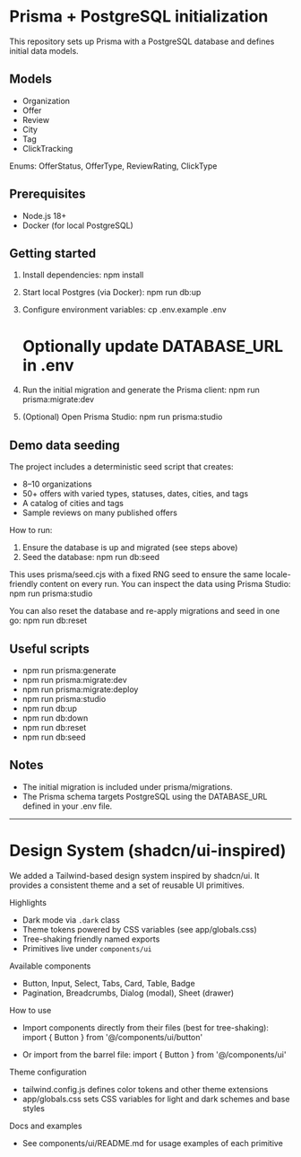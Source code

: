 # Prisma + PostgreSQL initialization

This repository sets up Prisma with a PostgreSQL database and defines initial data models.

## Models
- Organization
- Offer
- Review
- City
- Tag
- ClickTracking

Enums: OfferStatus, OfferType, ReviewRating, ClickType

## Prerequisites
- Node.js 18+
- Docker (for local PostgreSQL)

## Getting started
1. Install dependencies:
   npm install

2. Start local Postgres (via Docker):
   npm run db:up

3. Configure environment variables:
   cp .env.example .env
   # Optionally update DATABASE_URL in .env

4. Run the initial migration and generate the Prisma client:
   npm run prisma:migrate:dev

5. (Optional) Open Prisma Studio:
   npm run prisma:studio

## Demo data seeding
The project includes a deterministic seed script that creates:
- 8–10 organizations
- 50+ offers with varied types, statuses, dates, cities, and tags
- A catalog of cities and tags
- Sample reviews on many published offers

How to run:
1. Ensure the database is up and migrated (see steps above)
2. Seed the database:
   npm run db:seed

This uses prisma/seed.cjs with a fixed RNG seed to ensure the same locale-friendly content on every run. You can inspect the data using Prisma Studio:
   npm run prisma:studio

You can also reset the database and re-apply migrations and seed in one go:
   npm run db:reset

## Useful scripts
- npm run prisma:generate
- npm run prisma:migrate:dev
- npm run prisma:migrate:deploy
- npm run prisma:studio
- npm run db:up
- npm run db:down
- npm run db:reset
- npm run db:seed

## Notes
- The initial migration is included under prisma/migrations.
- The Prisma schema targets PostgreSQL using the DATABASE_URL defined in your .env file.

---

# Design System (shadcn/ui-inspired)

We added a Tailwind-based design system inspired by shadcn/ui. It provides a consistent theme and a set of reusable UI primitives.

Highlights
- Dark mode via `.dark` class
- Theme tokens powered by CSS variables (see app/globals.css)
- Tree-shaking friendly named exports
- Primitives live under `components/ui`

Available components
- Button, Input, Select, Tabs, Card, Table, Badge
- Pagination, Breadcrumbs, Dialog (modal), Sheet (drawer)

How to use
- Import components directly from their files (best for tree-shaking):
  import { Button } from '@/components/ui/button'

- Or import from the barrel file:
  import { Button } from '@/components/ui'

Theme configuration
- tailwind.config.js defines color tokens and other theme extensions
- app/globals.css sets CSS variables for light and dark schemes and base styles

Docs and examples
- See components/ui/README.md for usage examples of each primitive
